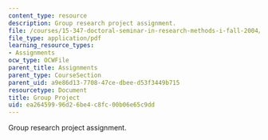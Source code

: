 ```yaml
---
content_type: resource
description: Group research project assignment.
file: /courses/15-347-doctoral-seminar-in-research-methods-i-fall-2004/ea26459996d26be4c8fc00b06e65c9dd_group_project.pdf
file_type: application/pdf
learning_resource_types:
- Assignments
ocw_type: OCWFile
parent_title: Assignments
parent_type: CourseSection
parent_uid: a9e86d13-7708-47ce-dbee-d53f3449b715
resourcetype: Document
title: Group Project
uid: ea264599-96d2-6be4-c8fc-00b06e65c9dd
---
```

Group research project assignment.

